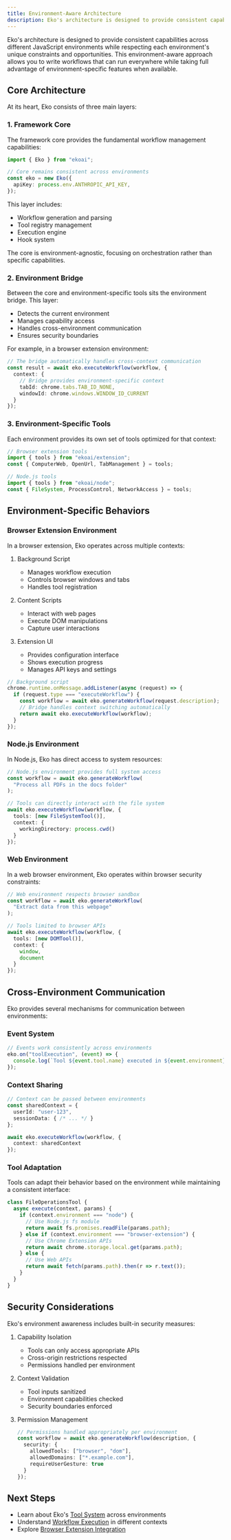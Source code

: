 ```yaml
---
title: Environment-Aware Architecture
description: Eko's architecture is designed to provide consistent capabilities across different JavaScript environments while respecting each environment's unique constraints and opportunities. This environment-aware approach allows you to write workflows that can run everywhere while taking full advantage of environment-specific features when available.
---
```


Eko's architecture is designed to provide consistent capabilities across different JavaScript environments while respecting each environment's unique constraints and opportunities. This environment-aware approach allows you to write workflows that can run everywhere while taking full advantage of environment-specific features when available.

## Core Architecture

At its heart, Eko consists of three main layers:

### 1. Framework Core
The framework core provides the fundamental workflow management capabilities:

```typescript
import { Eko } from "ekoai";

// Core remains consistent across environments
const eko = new Eko({
  apiKey: process.env.ANTHROPIC_API_KEY,
});
```

This layer includes:
- Workflow generation and parsing
- Tool registry management
- Execution engine
- Hook system

The core is environment-agnostic, focusing on orchestration rather than specific capabilities.

### 2. Environment Bridge

Between the core and environment-specific tools sits the environment bridge. This layer:
- Detects the current environment
- Manages capability access
- Handles cross-environment communication
- Ensures security boundaries

For example, in a browser extension environment:
```typescript
// The bridge automatically handles cross-context communication
const result = await eko.executeWorkflow(workflow, {
  context: {
    // Bridge provides environment-specific context
    tabId: chrome.tabs.TAB_ID_NONE,
    windowId: chrome.windows.WINDOW_ID_CURRENT
  }
});
```

### 3. Environment-Specific Tools

Each environment provides its own set of tools optimized for that context:

```typescript
// Browser extension tools
import { tools } from "ekoai/extension";
const { ComputerWeb, OpenUrl, TabManagement } = tools;

// Node.js tools
import { tools } from "ekoai/node";
const { FileSystem, ProcessControl, NetworkAccess } = tools;
```

## Environment-Specific Behaviors

### Browser Extension Environment

In a browser extension, Eko operates across multiple contexts:

1. Background Script
   - Manages workflow execution
   - Controls browser windows and tabs
   - Handles tool registration

2. Content Scripts
   - Interact with web pages
   - Execute DOM manipulations
   - Capture user interactions

3. Extension UI
   - Provides configuration interface
   - Shows execution progress
   - Manages API keys and settings

```typescript
// Background script
chrome.runtime.onMessage.addListener(async (request) => {
  if (request.type === "executeWorkflow") {
    const workflow = await eko.generateWorkflow(request.description);
    // Bridge handles context switching automatically
    return await eko.executeWorkflow(workflow);
  }
});
```

### Node.js Environment

In Node.js, Eko has direct access to system resources:

```typescript
// Node.js environment provides full system access
const workflow = await eko.generateWorkflow(
  "Process all PDFs in the docs folder"
);

// Tools can directly interact with the file system
await eko.executeWorkflow(workflow, {
  tools: [new FileSystemTool()],
  context: {
    workingDirectory: process.cwd()
  }
});
```

### Web Environment

In a web browser environment, Eko operates within browser security constraints:

```typescript
// Web environment respects browser sandbox
const workflow = await eko.generateWorkflow(
  "Extract data from this webpage"
);

// Tools limited to browser APIs
await eko.executeWorkflow(workflow, {
  tools: [new DOMTool()],
  context: {
    window,
    document
  }
});
```

## Cross-Environment Communication

Eko provides several mechanisms for communication between environments:

### Event System
```typescript
// Events work consistently across environments
eko.on("toolExecution", (event) => {
  console.log(`Tool ${event.tool.name} executed in ${event.environment}`);
});
```

### Context Sharing
```typescript
// Context can be passed between environments
const sharedContext = {
  userId: "user-123",
  sessionData: { /* ... */ }
};

await eko.executeWorkflow(workflow, {
  context: sharedContext
});
```

### Tool Adaptation

Tools can adapt their behavior based on the environment while maintaining a consistent interface:

```typescript
class FileOperationsTool {
  async execute(context, params) {
    if (context.environment === "node") {
      // Use Node.js fs module
      return await fs.promises.readFile(params.path);
    } else if (context.environment === "browser-extension") {
      // Use Chrome Extension APIs
      return await chrome.storage.local.get(params.path);
    } else {
      // Use Web APIs
      return await fetch(params.path).then(r => r.text());
    }
  }
}
```

## Security Considerations

Eko's environment awareness includes built-in security measures:

1. Capability Isolation
   - Tools can only access appropriate APIs
   - Cross-origin restrictions respected
   - Permissions handled per environment

2. Context Validation
   - Tool inputs sanitized
   - Environment capabilities checked
   - Security boundaries enforced

3. Permission Management
   ```typescript
   // Permissions handled appropriately per environment
   const workflow = await eko.generateWorkflow(description, {
     security: {
       allowedTools: ["browser", "dom"],
       allowedDomains: ["*.example.com"],
       requireUserGesture: true
     }
   });
   ```

## Next Steps

- Learn about Eko's [Tool System](tools.md) across environments
- Understand [Workflow Execution](execution-model.md) in different contexts
- Explore [Browser Extension Integration](../guides/environments/browser-extension.md)
